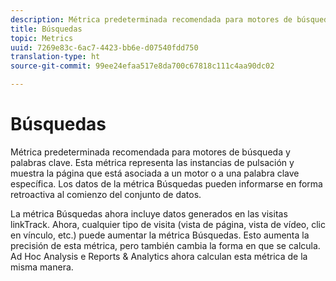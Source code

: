 ```yaml
---
description: Métrica predeterminada recomendada para motores de búsqueda y palabras clave. Esta métrica representa las instancias de pulsación y muestra la página que está asociada a un motor o a una palabra clave específica. Los datos de la métrica Búsquedas pueden informarse en forma retroactiva al comienzo del conjunto de datos.
title: Búsquedas
topic: Metrics
uuid: 7269e83c-6ac7-4423-bb6e-d07540fdd750
translation-type: ht
source-git-commit: 99ee24efaa517e8da700c67818c111c4aa90dc02

---
```



# Búsquedas

Métrica predeterminada recomendada para motores de búsqueda y palabras clave. Esta métrica representa las instancias de pulsación y muestra la página que está asociada a un motor o a una palabra clave específica. Los datos de la métrica Búsquedas pueden informarse en forma retroactiva al comienzo del conjunto de datos.

La métrica Búsquedas ahora incluye datos generados en las visitas linkTrack. Ahora, cualquier tipo de visita (vista de página, vista de vídeo, clic en vínculo, etc.) puede aumentar la métrica Búsquedas. Esto aumenta la precisión de esta métrica, pero también cambia la forma en que se calcula. Ad Hoc Analysis e Reports &amp; Analytics ahora calculan esta métrica de la misma manera.
